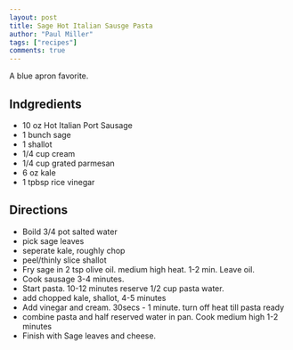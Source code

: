 ```yaml
---
layout: post
title: Sage Hot Italian Sausge Pasta
author: "Paul Miller"
tags: ["recipes"]
comments: true
---
```

A blue apron favorite.

## Indgredients
* 10 oz Hot Italian Port Sausage
* 1 bunch sage
* 1 shallot
* 1/4 cup cream
* 1/4 cup grated parmesan
* 6 oz kale
* 1 tpbsp rice vinegar

## Directions

* Boild 3/4 pot salted water
* pick sage leaves
* seperate kale, roughly chop
* peel/thinly slice shallot
* Fry sage in 2 tsp olive oil. medium high heat. 1-2 min. Leave oil.
* Cook sausage 3-4 minutes.
* Start pasta. 10-12 minutes reserve 1/2 cup pasta water.
* add chopped kale, shallot, 4-5 minutes
* Add vinegar and cream. 30secs - 1 minute. turn off heat till pasta ready
* combine pasta and half reserved water in pan. Cook medium high 1-2 minutes
* Finish with Sage leaves and cheese.
 

